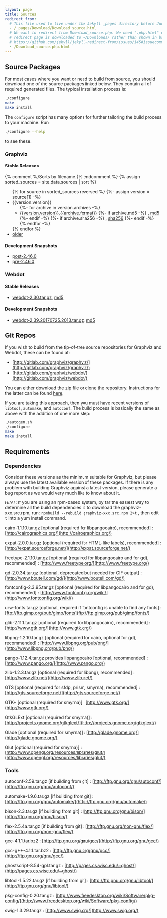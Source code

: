 ```yaml
---
layout: page
title: Sources
redirect_from:
  # This file used to live under the Jekyll _pages directory before Jun 2020.
  - /_pages/Download/Download_source.html
  # We want to redirect from Download_source.php. We need ".php.html" else the
  # redirect page is downloaded to ~/Downloads/ rather than shown in browser. See:
  # https://github.com/jekyll/jekyll-redirect-from/issues/145#issuecomment-392277818
  - /Download_source.php.html
---
```


## Source Packages

For most cases where you want or need to build from source, you should
download one of the source packages linked below. They contain all of
required generated files. The typical installation process is:

```bash
./configure
make
make install
```

The `configure` script has many options for further tailoring the build
process to your machine. Run

```bash
./configure --help
```

to see these.

### Graphviz

#### Stable Releases

{% comment %}Sorts by filename.{% endcomment %}
{% assign sorted_sources = site.data.sources | sort %}
<ul>
{% for source in sorted_sources reversed %}
  {%- assign version = source[1] -%}
  <li>{{version.version}}
    <ul>
    {%- for archive in version.archives -%}
      <li>
      <a href="{{archive.url}}">{{version.version}}.{{archive.format}}</a>
      {%- if archive.md5 -%}
      , <a href="{{archive.md5}}">md5</a>
      {%- endif -%}
      {%- if archive.sha256 -%}
      , <a href="{{archive.sha256}}">sha256</a>
      {%- endif -%}
      </li>
    {% endfor -%}
    </ul>
  </li>
{% endfor %}
  <li><a href="https://www2.graphviz.org/Packages/stable/portable_source">older</a></li>
</ul>

#### Development Snapshots

- [post-2.46.0](https://gitlab.com/graphviz/graphviz/-/packages)
- [pre-2.46.0](https://www2.graphviz.org/Packages/development/portable_source)

### Webdot

#### Stable Releases

- [webdot-2.30.tar.gz](/pub/graphviz/stable/SOURCES/webdot.tar.gz), [md5](/pub/graphviz/stable/SOURCES/webdot.tar.gz.md5)

#### Development Snapshots

- [webdot-2.39.20170725.2013.tar.gz](/pub/graphviz/development/SOURCES/webdot-working.tar.gz), [md5](/pub/graphviz/development/SOURCES/webdot-working.tar.gz.md5)

## Git Repos

If you wish to build from the tip-of-tree
source repositories for Graphviz and Webdot, these can be found at:

* [http://gitlab.com/graphviz/graphviz/](http://gitlab.com/graphviz/graphviz/)
* [http://gitlab.com/graphviz/webdot/](http://gitlab.com/graphviz/webdot/)

You can either download the zip file or clone the repository. Instructions
for the latter can be found [here](https://help.github.com/articles/which-remote-url-should-i-use/).

If you are taking this approach, then you must have recent versions of
`libtool`, `automake`, and `autoconf`. The build process is basically the same
as above with the addition of one more step:

```bash
./autogen.sh
./configure
make
make install
```

## Requirements

### Dependencies

Consider these versions as the minimum suitable for Graphviz, but please always use the
latest available version of these packages. If there is any problem with building Graphviz
against a latest version, please generate a bug report as we would very much like to
know about it.

*HINT*: If you are using an rpm-based system, by far the easiest way to determine all the
build dependencies is to download the graphviz-xxx.src.rpm, run:  `rpmbuild --rebuild graphviz-xxx.src.rpm 2>t` , then edit `t` into a yum install command.


cairo-1.1.10.tar.gz [optional (required for libpangocairo), recommended]
: [http://cairographics.org/](http://cairographics.org/)

expat-2.0.0.tar.gz [optional (required for HTML-like labels), recommended]
: [http://expat.sourceforge.net/](http://expat.sourceforge.net/)

freetype-2.1.10.tar.gz [optional (required for libpangocairo and for gd), recommended]
: [http://www.freetype.org/](http://www.freetype.org/)

gd-2.0.34.tar.gz [optional, deprecated but needed for GIF output]
: [http://www.boutell.com/gd/](http://www.boutell.com/gd/)

fontconfig-2.3.95.tar.gz [optional (required for libpangocairo and for gd), recommended]
: [http://www.fontconfig.org/wiki/](http://www.fontconfig.org/wiki/)

urw-fonts.tar.gz [optional, required if fontconfig is unable to find any fonts]
: [ftp://ftp.gimp.org/pub/gimp/fonts](ftp://ftp.gimp.org/pub/gimp/fonts/)

glib-2.11.1.tar.gz [optional (required for libpangocairo), recommended]
: [http://www.gtk.org/](http://www.gtk.org/)

libpng-1.2.10.tar.gz [optional (required for cairo, optional for gd), recommended]
: [http://www.libpng.org/pub/png/](http://www.libpng.org/pub/png/)

pango-1.12.4.tar.gz provides libpangocairo [optional, recommended]
: [http://www.pango.org/](http://www.pango.org/)

zlib-1.2.3.tar.gz [optional (required for libpng), recommended]
: [http://www.zlib.net/](http://www.zlib.net/)

GTS [optional (required for sfdp, prism, smyrna), recommended]
: [http://gts.sourceforge.net/](http://gts.sourceforge.net/)

GTK+ [optional (required for smyrna)]
: [http://www.gtk.org/](http://www.gtk.org/)

GtkGLExt [optional (required for smyrna)]
: [http://projects.gnome.org/gtkglext/](http://projects.gnome.org/gtkglext/)

Glade [optional (required for smyrna)]
: [http://glade.gnome.org/](http://glade.gnome.org/)

Glut [optional (required for smyrna)]
: [http://www.opengl.org/resources/libraries/glut/](http://www.opengl.org/resources/libraries/glut/)

### Tools

autoconf-2.59.tar.gz [if building from git]
: [http://ftp.gnu.org/gnu/autoconf/](http://ftp.gnu.org/gnu/autoconf/)

automake-1.9.6.tar.gz [if building from git]
: [http://ftp.gnu.org/gnu/automake/](http://ftp.gnu.org/gnu/automake/)

bison-2.3.tar.gz [if building from git]
: [http://ftp.gnu.org/gnu/bison/](http://ftp.gnu.org/gnu/bison/)

flex-2.5.4a.tar.gz [if building from git]
: [http://ftp.gnu.org/non-gnu/flex/](http://ftp.gnu.org/non-gnu/flex/)

gcc-4.1.1.tar.bz2
: [http://ftp.gnu.org/gnu/gcc/](http://ftp.gnu.org/gnu/gcc/)

gcc-g++-4.1.1.tar.bz2
: [http://ftp.gnu.org/gnu/gcc/](http://ftp.gnu.org/gnu/gcc/)

ghostscript-8.54-gpl.tar.gz
: [http://pages.cs.wisc.edu/~ghost/](http://pages.cs.wisc.edu/~ghost/)

libtool-1.5.22.tar.gz [if building from git]
: [http://ftp.gnu.org/gnu/libtool/](http://ftp.gnu.org/gnu/libtool/)

pkg-config-0.20.tar.gz
: [http://www.freedesktop.org/wiki/Software/pkg-config/](http://www.freedesktop.org/wiki/Software/pkg-config/)

swig-1.3.29.tar.gz
: [http://www.swig.org/](http://www.swig.org/)

